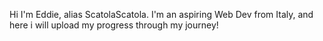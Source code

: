 Hi I'm Eddie, alias ScatolaScatola. I'm an aspiring Web Dev from Italy, and here i will upload my progress through my journey!

<!---
ScatolaScatola/ScatolaScatola is a ✨ special ✨ repository because its `README.md` (this file) appears on your GitHub profile.
You can click the Preview link to take a look at your changes.
--->
